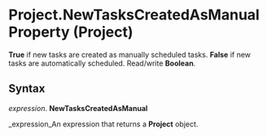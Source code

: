 
# Project.NewTasksCreatedAsManual Property (Project)

 **True** if new tasks are created as manually scheduled tasks. **False** if new tasks are automatically scheduled. Read/write **Boolean**.


## Syntax

 _expression_. **NewTasksCreatedAsManual**

 _expression_An expression that returns a  **Project** object.

